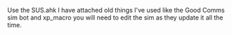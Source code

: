 Use the SUS.ahk I have attached old things I've used like the Good Comms sim bot and xp_macro you will need to edit the sim as they update it all the time.
